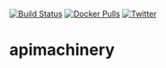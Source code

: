 [![Build Status](https://github.com/open-viz/apimachinery/workflows/CI/badge.svg)](https://github.com/open-viz/apimachinery/actions?workflow=CI)
[![Docker Pulls](https://img.shields.io/docker/pulls/appscode/grafana-tools.svg)](https://hub.docker.com/r/appscode/grafana-tools/)
[![Twitter](https://img.shields.io/twitter/follow/OpenViz.svg?style=social&logo=twitter&label=Follow)](https://twitter.com/intent/follow?screen_name=OpenViz)

# apimachinery
